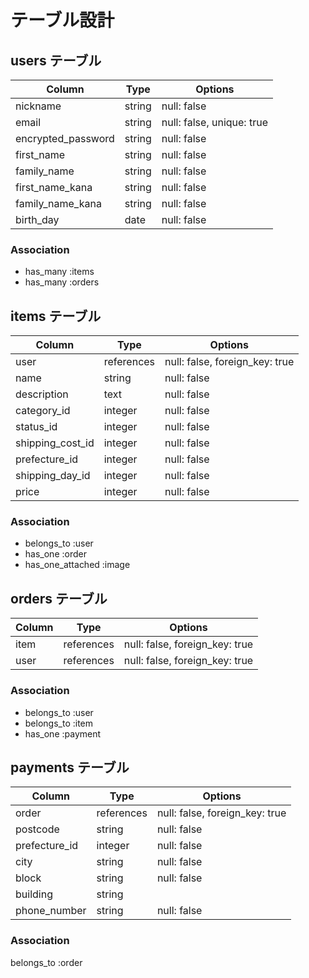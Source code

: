 # テーブル設計

## users テーブル

| Column             | Type   | Options                   |
| ------------------ | ------ | ------------------------- |
| nickname           | string | null: false               |
| email              | string | null: false, unique: true |
| encrypted_password | string | null: false               | 
| first_name         | string | null: false               |
| family_name        | string | null: false               |
| first_name_kana    | string | null: false               |
| family_name_kana   | string | null: false               |
| birth_day          | date   | null: false               |


### Association

- has_many :items 
- has_many :orders


## items テーブル

| Column           | Type       | Options                        |
| -----------------| ---------- | -----------------------------  |   
| user             | references | null: false, foreign_key: true |
| name             | string     | null: false                    |
| description      | text       | null: false                    |
| category_id      | integer    | null: false                    |
| status_id        | integer    | null: false                    |
| shipping_cost_id | integer    | null: false                    |
| prefecture_id    | integer    | null: false                    |
| shipping_day_id  | integer    | null: false                    |
| price            | integer    | null: false                    |


### Association

- belongs_to :user
- has_one :order
- has_one_attached :image

## orders テーブル

| Column    | Type       | Options                        |
| --------  | ---------- | ------------------------------ |
| item      | references | null: false, foreign_key: true |
| user      | references | null: false, foreign_key: true |


### Association

- belongs_to :user
- belongs_to :item
- has_one :payment


## payments テーブル

| Column        | Type       | Options                        |
| --------      | ---------- | ------------------------------ |
| order         | references | null: false, foreign_key: true |
| postcode      | string     | null: false                    |
| prefecture_id | integer    | null: false                    |
| city          | string     | null: false                    |
| block         | string     | null: false                    |
| building      | string     |                                |
| phone_number  | string     | null: false                    |


### Association

belongs_to :order